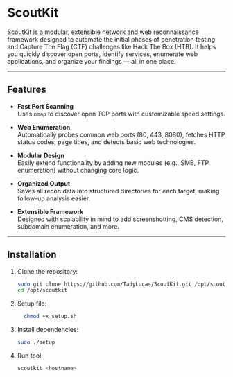 # ScoutKit

ScoutKit is a modular, extensible network and web reconnaissance framework designed to automate the initial phases of penetration testing and Capture The Flag (CTF) challenges like Hack The Box (HTB). It helps you quickly discover open ports, identify services, enumerate web applications, and organize your findings — all in one place.

---

## Features

- **Fast Port Scanning**  
  Uses `nmap` to discover open TCP ports with customizable speed settings.

- **Web Enumeration**  
  Automatically probes common web ports (80, 443, 8080), fetches HTTP status codes, page titles, and detects basic web technologies.

- **Modular Design**  
  Easily extend functionality by adding new modules (e.g., SMB, FTP enumeration) without changing core logic.

- **Organized Output**  
  Saves all recon data into structured directories for each target, making follow-up analysis easier.

- **Extensible Framework**  
  Designed with scalability in mind to add screenshotting, CMS detection, subdomain enumeration, and more.

---

## Installation

1. Clone the repository:

    ```bash
    sudo git clone https://github.com/TadyLucas/ScoutKit.git /opt/scoutkit
    cd /opt/scoutkit
    ```

2. Setup file:

    ```bash
      chmod +x setup.sh
    ```

3. Install dependencies: 

    ```bash
    sudo ./setup
    ```

3. Run tool:

    ```bash
    scoutkit <hostname>
    ```

